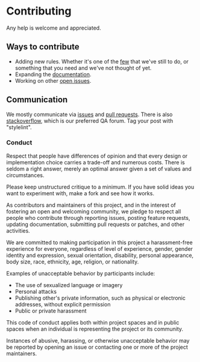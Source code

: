 # Contributing

Any help is welcome and appreciated.

## Ways to contribute

* Adding new rules. Whether it's one of the [few](https://github.com/stylelint/stylelint/labels/type%3A%20rule) that we've still to do, or something that you need and we've not thought of yet.
* Expanding the [documentation](https://github.com/stylelint/stylelint/tree/master/docs).
* Working on other [open issues](https://github.com/stylelint/stylelint/issues).

## Communication

We mostly communicate via [issues](https://github.com/stylelint/stylelint/issues) and [pull requests](https://github.com/stylelint/stylelint/pulls). There is also [stackoverflow](http://stackoverflow.com/questions/tagged/stylelint), which is our preferred QA forum. Tag your post with "stylelint".

### Conduct

Respect that people have differences of opinion and that every design or implementation choice carries a trade-off and numerous costs. There is seldom a right answer, merely an optimal answer given a set of values and circumstances.

Please keep unstructured critique to a minimum. If you have solid ideas you want to experiment with, make a fork and see how it works.

As contributors and maintainers of this project, and in the interest of fostering an open and welcoming community, we pledge to respect all people who contribute through reporting issues, posting feature requests, updating documentation, submitting pull requests or patches, and other activities.

We are committed to making participation in this project a harassment-free experience for everyone, regardless of level of experience, gender, gender identity and expression, sexual orientation, disability, personal appearance, body size, race, ethnicity, age, religion, or nationality.

Examples of unacceptable behavior by participants include:

* The use of sexualized language or imagery
* Personal attacks
* Publishing other's private information, such as physical or electronic addresses, without explicit permission
* Public or private harassment

This code of conduct applies both within project spaces and in public spaces when an individual is representing the project or its community.

Instances of abusive, harassing, or otherwise unacceptable behavior may be reported by opening an issue or contacting one or more of the project maintainers.
